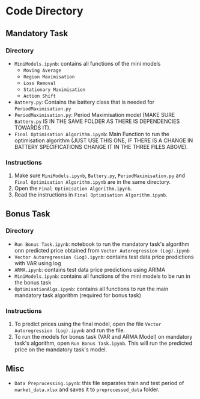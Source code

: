 # Code Directory

## Mandatory Task
### Directory
- `MiniModels.ipynb`: contains all functions of the mini models 
  -   `Moving Average`
  -   `Region Maximisation`
  -   `Loss Removal`
  -   `Stationary Maximisation`
  -   `Action Shift`
- `Battery.py`: Contains the battery class that is needed for `PeriodMaximisation.py`
- `PeriodMaximisation.py`: Period Maximisation model (MAKE SURE `Battery.py` IS IN THE SAME FOLDER AS THERE IS DEPENDENCIES TOWARDS IT).
- `Final Optimisation Algorithm.ipynb`: Main Function to run the optimisation algorithm (JUST USE THIS ONE, IF THERE IS A CHANGE IN BATTERY SPECIFICATIONS CHANGE IT IN THE THREE FILES ABOVE).

### Instructions
1. Make sure `MiniModels.ipynb`, `Battery.py`, `PeriodMaximisation.py` and `Final Optimisation Algorithm.ipynb` are in the same directory.
2. Open the `Final Optimisation Algorithm.ipynb`.
3. Read the instructions in `Final Optimisation Algorithm.ipynb`.

## Bonus Task
### Directory
- `Run Bonus Task.ipynb`: notebook to run the mandatory task's algorithm onn predicted price obtained from `Vector Autoregression (Log).ipynb` 
- `Vector Autoregression (Log).ipynb`: contains test data price predictions with VAR using log 
- `ARMA.ipynb`: contains test data price predictions using ARIMA
- `MiniModels.ipynb`: contains all functions of the mini models to be run in the bonus task
- `OptimisationAlgs.ipynb`: contains all functions to run the main mandatory task algorithm (required for bonus task)

### Instructions
1. To predict prices using the final model, open the file `Vector Autoregression (Log).ipynb` and run the file.
2. To run the models for bonus task (VAR and ARMA Model) on mandatory task's algorithm, open `Run Bonus Task.ipynb`. This will run the predicted price on the mandatory task's model.

## Misc
- `Data Preprocessing.ipynb`: this file separates train and test period of `market_data.xlsx` and saves it to `preprocessed_data` folder.